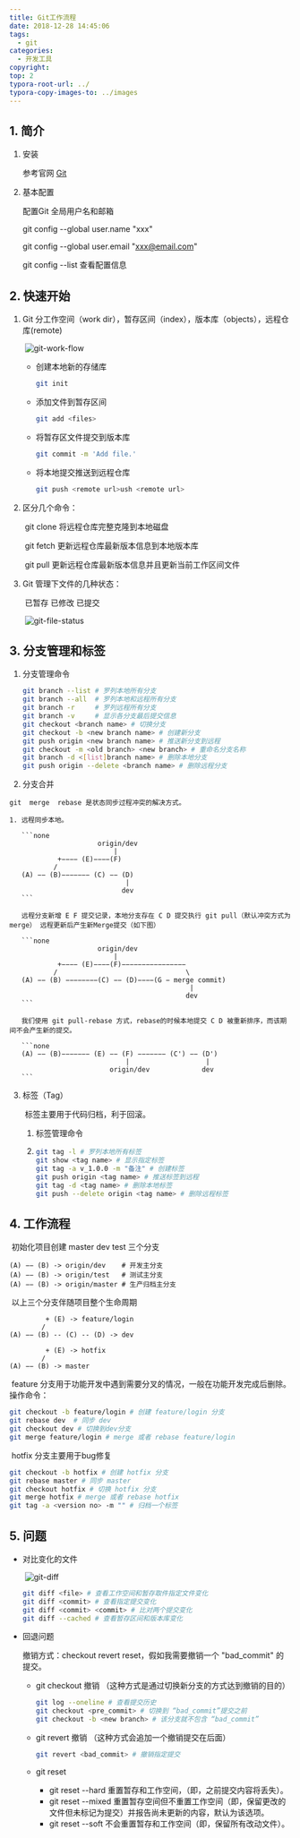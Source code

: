 ```yaml
---
title: Git工作流程
date: 2018-12-28 14:45:06
tags:
  - git
categories: 
  - 开发工具
copyright:
top: 2
typora-root-url: ../
typora-copy-images-to: ../images
---
```


## 1. 简介

1. 安装

   参考官网 [Git](https://git-scm.com/)

2. 基本配置

   配置Git 全局用户名和邮箱

   git config --global user.name  "xxx"

   git config --global user.email "xxx@email.com"

   git config --list 查看配置信息

## 2. 快速开始

1. Git 分工作空间（work dir），暂存区间（index），版本库（objects），远程仓库(remote)

   ​	![git-work-flow](/images/git-work-flow.png)

   - 创建本地新的存储库

     ```bash
     git init	
     ```

   - 添加文件到暂存区间

     ```bash
     git add <files>
     ```

   - 将暂存区文件提交到版本库

     ```bash
     git commit -m 'Add file.'
     ```
   - 将本地提交推送到远程仓库

     ```bash
     git push <remote url>ush <remote url>
     ```


2. 区分几个命令：

	​	git clone 将远程仓库完整克隆到本地磁盘

	​	git fetch 更新远程仓库最新版本信息到本地版本库

	​	git pull  更新远程仓库最新版本信息并且更新当前工作区间文件

3. Git 管理下文件的几种状态：

	​	已暂存 已修改 已提交

	​	![git-file-status](/images/git-file-status.png)



## 3. 分支管理和标签

 1. 分支管理命令

    ```bash
    git branch --list # 罗列本地所有分支
    git branch --all  # 罗列本地和远程所有分支
    git branch -r     # 罗列远程所有分支
    git branch -v     # 显示各分支最后提交信息
    git checkout <branch name> # 切换分支
    git checkout -b <new branch name> # 创建新分支
    git push origin <new branch name> # 推送新分支到远程
    git checkout -m <old branch> <new branch> # 重命名分支名称
    git branch -d <[list]branch name> # 删除本地分支
    git push origin --delete <branch name> # 删除远程分支
    ```

  2. 分支合并

    git  merge  rebase 是状态同步过程冲突的解决方式。

    1. 远程同步本地。

       ```none
                          origin/dev
                              |
                +−−−− (E)−−−−(F)
               /                 
       (A) −− (B)−−−−−−− (C) −− (D)  
                                 |          
                                dev
       ```

       远程分支新增 E F 提交记录，本地分支存在 C D 提交执行 git pull（默认冲突方式为merge） 远程更新后产生新Merge提交（如下图）

       ```none
                          origin/dev
                              |        
                +−−−− (E)−−−−(F)−−−−−−−−−−−−−−−−
               /                                \
       (A) −− (B) −−−−−−−−(C) −− (D)−−−−(G − merge commit)  
                                                 |          
                                                dev 
       ```

       我们使用 git pull-rebase 方式，rebase的时候本地提交 C D 被重新排序，而该期间不会产生新的提交。

       ```none
       (A) −− (B)−−−−−−− (E) −− (F) −−−−−−− (C') −− (D') 
                                 |                   |
                             origin/dev             dev
       ```

3. 标签（Tag）

   ​       标签主要用于代码归档，利于回滚。

   1. 标签管理命令

   2. ```bash
      git tag -l # 罗列本地所有标签
      git show <tag name> # 显示指定标签
      git tag -a v_1.0.0 -m "备注" # 创建标签
      git push origin <tag name> # 推送标签到远程
      git tag -d <tag name> # 删除本地标签
      git push --delete origin <tag name> # 删除远程标签
      ```

## 4. 工作流程

​	初始化项目创建 master dev test 三个分支​	

```
(A) −− (B) -> origin/dev    # 开发主分支      
(A) −− (B) -> origin/test   # 测试主分支             
(A) −− (B) -> origin/master # 生产归档主分支
```

​	以上三个分支伴随项目整个生命周期

```
	     + (E) -> feature/login 
		/
(A) −− (B) -- (C) -- (D) -> dev

		 + (E) -> hotfix
	    /		
(A) −− (B) -> master  
```

​	feature 分支用于功能开发中遇到需要分叉的情况，一般在功能开发完成后删除。操作命令：

```bash
git checkout -b feature/login # 创建 feature/login 分支
git rebase dev  # 同步 dev
git checkout dev # 切换到dev分支
git merge feature/login # merge 或者 rebase feature/login
```

​	hotfix 分支主要用于bug修复

```bash
git checkout -b hotfix # 创建 hotfix 分支
git rebase master # 同步 master 
git checkout hotfix # 切换 hotfix 分支
git merge hotfix # merge 或者 rebase hotfix
git tag -a <version no> -m "" # 归档一个标签
```



## 5. 问题

- 对比变化的文件

  ​	![git-diff](/images/git-diff.png)

  ```bash
  git diff <file> # 查看工作空间和暂存取件指定文件变化
  git diff <commit> # 查看指定提交变化
  git diff <commit> <commit> # 比对两个提交变化
  git diff --cached # 查看暂存区间和版本库变化
  ```

- 回退问题

  撤销方式：checkout revert reset，假如我需要撤销一个 "bad_commit" 的提交。 

  - git checkout 撤销 （这种方式是通过切换新分支的方式达到撤销的目的）

    ```bash
    git log --oneline # 查看提交历史
    git checkout <pre_commit> # 切换到 “bad_commit”提交之前
    git checkout -b <new branch> # 该分支就不包含 “bad_commit” 
    ```

  - git revert 撤销 （这种方式会追加一个撤销提交在后面）

    ```bash
    git revert <bad_commit> # 撤销指定提交
    ```

  - git reset

    - git reset --hard   重置暂存和工作空间，（即，之前提交内容将丢失）。
    - git reset --mixed 重置暂存空间但不重置工作空间（即，保留更改的文件但未标记为提交）并报告尚未更新的内容，默认为该选项。
    - git reset --soft  不会重置暂存和工作空间（即，保留所有改动文件）。